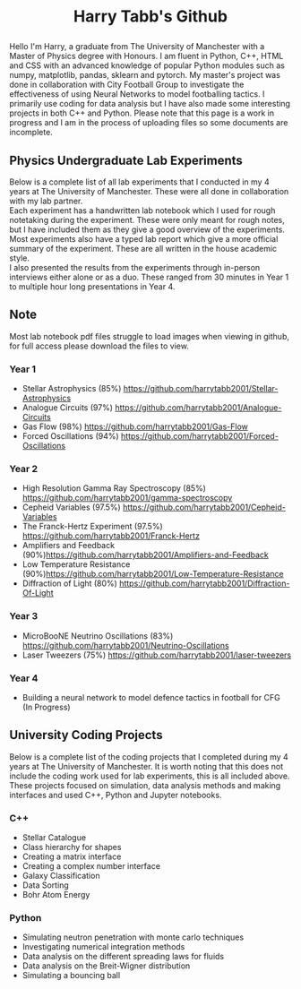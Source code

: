 # <p align="center">Harry Tabb's Github</p>

Hello I'm Harry, a graduate from The University of Manchester with a Master of Physics degree with Honours.
I am fluent in Python, C++, HTML and CSS with an advanced knowledge of popular Python modules such as numpy, matplotlib, pandas, sklearn and pytorch.
My master's project was done in collaboration with City Football Group to investigate the effectiveness of using Neural Networks to model footballing tactics. 
I primarily use coding for data analysis but I have also made some interesting projects in both C++ and Python.
Please note that this page is a work in progress and I am in the process of uploading files so some documents are incomplete.

## Physics Undergraduate Lab Experiments
Below is a complete list of all lab experiments that I conducted in my 4 years at The University of Manchester. These were all done in collaboration with my lab partner. \
Each experiment has a handwritten lab notebook which I used for rough notetaking during the experiment. These were only meant for rough notes, but I have included them as they give a good overview of the experiments.\
Most experiments also have a typed lab report which give a more official summary of the experiment. These are all written in the house academic style.\
I also presented the results from the experiments through in-person interviews either alone or as a duo. These ranged from 30 minutes in Year 1 to multiple hour long presentations in Year 4.

## Note
Most lab notebook pdf files struggle to load images when viewing in github, for full access please download the files to view.

### Year 1
* Stellar Astrophysics (85%) https://github.com/harrytabb2001/Stellar-Astrophysics
* Analogue Circuits (97%) https://github.com/harrytabb2001/Analogue-Circuits
* Gas Flow (98%) https://github.com/harrytabb2001/Gas-Flow
* Forced Oscillations (94%) https://github.com/harrytabb2001/Forced-Oscillations

### Year 2
* High Resolution Gamma Ray Spectroscopy (85%) https://github.com/harrytabb2001/gamma-spectroscopy
* Cepheid Variables (97.5%) https://github.com/harrytabb2001/Cepheid-Variables
* The Franck-Hertz Experiment (97.5%) https://github.com/harrytabb2001/Franck-Hertz
* Amplifiers and Feedback (90%)https://github.com/harrytabb2001/Amplifiers-and-Feedback
* Low Temperature Resistance (90%)https://github.com/harrytabb2001/Low-Temperature-Resistance
* Diffraction of Light (80%) https://github.com/harrytabb2001/Diffraction-Of-Light

### Year 3
* MicroBooNE Neutrino Oscillations (83%) https://github.com/harrytabb2001/Neutrino-Oscillations
* Laser Tweezers (75%) https://github.com/harrytabb2001/laser-tweezers

### Year 4

* Building a neural network to model defence tactics in football for CFG (In Progress)

## University Coding Projects
Below is a complete list of the coding projects that I completed during my 4 years at The University of Manchester. It is worth noting that this does not include the coding work used for lab experiments, this is all included above.  These projects focused on simulation, data analysis methods and making interfaces and used C++, Python and Jupyter notebooks. 

### C++
* Stellar Catalogue
* Class hierarchy for shapes
* Creating a matrix interface
* Creating a complex number interface
* Galaxy Classification
* Data Sorting
* Bohr Atom Energy

### Python
* Simulating neutron penetration with monte carlo techniques
* Investigating numerical integration methods
* Data analysis on the different spreading laws for fluids
* Data analysis on the Breit-Wigner distribution
* Simulating a bouncing ball

